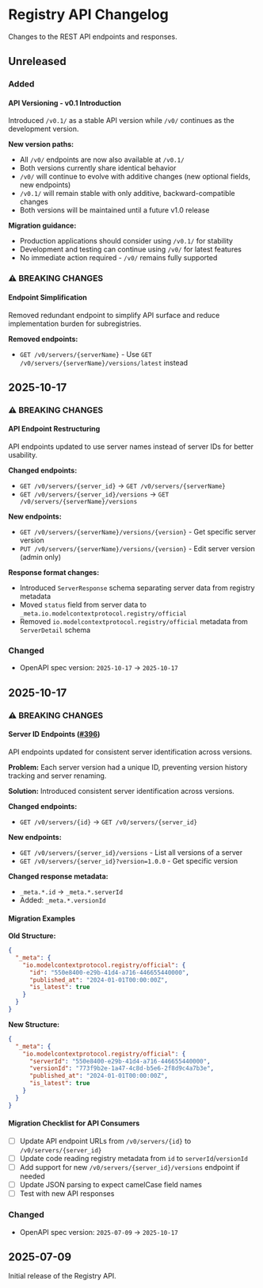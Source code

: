 # Registry API Changelog

Changes to the REST API endpoints and responses.

## Unreleased

### Added

#### API Versioning - v0.1 Introduction

Introduced `/v0.1/` as a stable API version while `/v0/` continues as the development version.

**New version paths:**
- All `/v0/` endpoints are now also available at `/v0.1/`
- Both versions currently share identical behavior
- `/v0/` will continue to evolve with additive changes (new optional fields, new endpoints)
- `/v0.1/` will remain stable with only additive, backward-compatible changes
- Both versions will be maintained until a future v1.0 release

**Migration guidance:**
- Production applications should consider using `/v0.1/` for stability
- Development and testing can continue using `/v0/` for latest features
- No immediate action required - `/v0/` remains fully supported

### ⚠️ BREAKING CHANGES

#### Endpoint Simplification

Removed redundant endpoint to simplify API surface and reduce implementation burden for subregistries.

**Removed endpoints:**
- `GET /v0/servers/{serverName}` - Use `GET /v0/servers/{serverName}/versions/latest` instead

## 2025-10-17

### ⚠️ BREAKING CHANGES

#### API Endpoint Restructuring

API endpoints updated to use server names instead of server IDs for better usability.

**Changed endpoints:**
- `GET /v0/servers/{server_id}` → `GET /v0/servers/{serverName}`
- `GET /v0/servers/{server_id}/versions` → `GET /v0/servers/{serverName}/versions`

**New endpoints:**
- `GET /v0/servers/{serverName}/versions/{version}` - Get specific server version
- `PUT /v0/servers/{serverName}/versions/{version}` - Edit server version (admin only)

**Response format changes:**
- Introduced `ServerResponse` schema separating server data from registry metadata
- Moved `status` field from server data to `_meta.io.modelcontextprotocol.registry/official`
- Removed `io.modelcontextprotocol.registry/official` metadata from `ServerDetail` schema

### Changed
- OpenAPI spec version: `2025-10-17` → `2025-10-17`

## 2025-10-17

### ⚠️ BREAKING CHANGES

#### Server ID Endpoints ([#396](https://github.com/modelcontextprotocol/registry/issues/396))

API endpoints updated for consistent server identification across versions.

**Problem:** Each server version had a unique ID, preventing version history tracking and server renaming.

**Solution:** Introduced consistent server identification across versions.

**Changed endpoints:**
- `GET /v0/servers/{id}` → `GET /v0/servers/{server_id}`

**New endpoints:**
- `GET /v0/servers/{server_id}/versions` - List all versions of a server
- `GET /v0/servers/{server_id}?version=1.0.0` - Get specific version

**Changed response metadata:**
- `_meta.*.id` → `_meta.*.serverId`
- Added: `_meta.*.versionId`

#### Migration Examples

**Old Structure:**
```json
{
  "_meta": {
    "io.modelcontextprotocol.registry/official": {
      "id": "550e8400-e29b-41d4-a716-446655440000",
      "published_at": "2024-01-01T00:00:00Z",
      "is_latest": true
    }
  }
}
```

**New Structure:**
```json
{
  "_meta": {
    "io.modelcontextprotocol.registry/official": {
      "serverId": "550e8400-e29b-41d4-a716-446655440000",
      "versionId": "773f9b2e-1a47-4c8d-b5e6-2f8d9c4a7b3e",
      "published_at": "2024-01-01T00:00:00Z",
      "is_latest": true
    }
  }
}
```

#### Migration Checklist for API Consumers

- [ ] Update API endpoint URLs from `/v0/servers/{id}` to `/v0/servers/{server_id}`
- [ ] Update code reading registry metadata from `id` to `serverId`/`versionId`
- [ ] Add support for new `/v0/servers/{server_id}/versions` endpoint if needed
- [ ] Update JSON parsing to expect camelCase field names
- [ ] Test with new API responses

### Changed
- OpenAPI spec version: `2025-07-09` → `2025-10-17`

## 2025-07-09

Initial release of the Registry API.